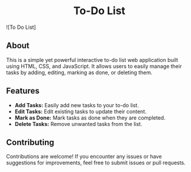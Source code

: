 

<h1 align="center">To-Do List</h1>

  ![To Do List]


## About

This is a simple yet powerful interactive to-do list web application built using HTML, CSS, and JavaScript. It allows users to easily manage their tasks by adding, editing, marking as done, or deleting them.

## Features

- **Add Tasks:** Easily add new tasks to your to-do list.
- **Edit Tasks:** Edit existing tasks to update their content.
- **Mark as Done:** Mark tasks as done when they are completed.
- **Delete Tasks:** Remove unwanted tasks from the list.


## Contributing

Contributions are welcome! If you encounter any issues or have suggestions for improvements, feel free to submit issues or pull requests.
